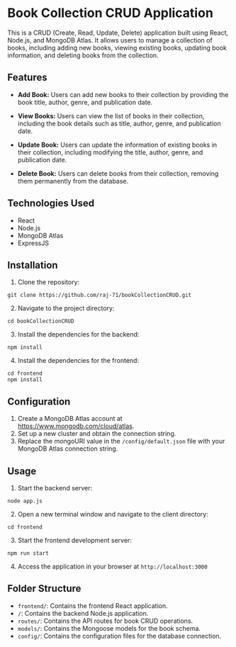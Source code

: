 # Book Collection CRUD Application
This is a CRUD (Create, Read, Update, Delete) application built using React, Node.js, and MongoDB Atlas. It allows users to manage a collection of books, including adding new books, viewing existing books, updating book information, and deleting books from the collection.

## Features

- **Add Book:** Users can add new books to their collection by providing the book title, author, genre, and publication date.

- **View Books:** Users can view the list of books in their collection, including the book details such as title, author, genre, and publication date.

- **Update Book:** Users can update the information of existing books in their collection, including modifying the title, author, genre, and publication date.

- **Delete Book:** Users can delete books from their collection, removing them permanently from the database.


## Technologies Used
- React
- Node.js
- MongoDB Atlas
- ExpressJS


## Installation

1. Clone the repository: 
```
git clone https://github.com/raj-71/bookCollectionCRUD.git
```
2. Navigate to the project directory:
```
cd bookCollectionCRUD
```
3. Install the dependencies for the backend:
```
npm install
```
4. Install the dependencies for the frontend:
```
cd frontend
npm install
```

## Configuration

1. Create a MongoDB Atlas account at https://www.mongodb.com/cloud/atlas.
2. Set up a new cluster and obtain the connection string.
3. Replace the mongoURI value in the `/config/default.json` file with your MongoDB Atlas connection string.

## Usage

1. Start the backend server:
```
node app.js
```
2. Open a new terminal window and navigate to the client directory:
```
cd frontend
```
3. Start the frontend development server:
```
npm run start
```
4. Access the application in your browser at `http://localhost:3000`


## Folder Structure

- `frontend/`: Contains the frontend React application.
- `/`: Contains the backend Node.js application.
- `routes/`: Contains the API routes for book CRUD operations.
- `models/`: Contains the Mongoose models for the book schema.
- `config/`: Contains the configuration files for the database connection.
